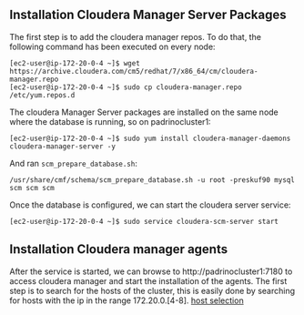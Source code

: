 ## Installation Cloudera Manager Server Packages
The first step is to add the cloudera manager repos. To do that, the following command has been executed on every node:
```
[ec2-user@ip-172-20-0-4 ~]$ wget https://archive.cloudera.com/cm5/redhat/7/x86_64/cm/cloudera-manager.repo
[ec2-user@ip-172-20-0-4 ~]$ sudo cp cloudera-manager.repo /etc/yum.repos.d
```

The cloudera Manager Server packages are installed on the same node where the database is running, so on padrinocluster1:
```
[ec2-user@ip-172-20-0-4 ~]$ sudo yum install cloudera-manager-daemons cloudera-manager-server -y
```
And ran `scm_prepare_database.sh`:
```
/usr/share/cmf/schema/scm_prepare_database.sh -u root -preskuf90 mysql scm scm scm
```
Once the database is configured, we can start the cloudera server service:
```
[ec2-user@ip-172-20-0-4 ~]$ sudo service cloudera-scm-server start
```

## Installation Cloudera manager agents
After the service is started, we can browse to http://padrinocluster1:7180 to access cloudera manager and start the installation of the agents. 
The first step is to search for the hosts of the cluster, this is easily done by searching for hosts with the ip in the range 172.20.0.[4-8].
[host selection](../png/host_selection.png)
